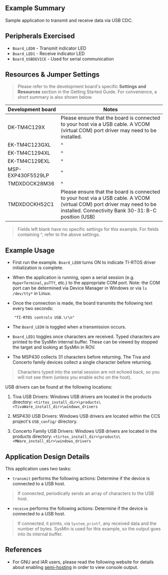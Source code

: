 ## Example Summary

Sample application to transmit and receive data via USB CDC.

## Peripherals Exercised

* `Board_LED0` - Transmit indicator LED
* `Board_LED1` - Receive indicator LED
* `Board_USBDEVICE` - Used for serial communication

## Resources & Jumper Settings

> Please refer to the development board's specific __Settings and Resources__
section in the Getting Started Guide. For convenience, a short summary is also
shown below.

| Development board | Notes                                              |
| ----------------  | -----                                              |
| DK-TM4C129X       | Please ensure that the board is connected to your host via a USB cable. A VCOM (virtual COM) port driver may need to be installed. |
| EK-TM4C123GXL     | ^                                                   |
| EK-TM4C1294XL     | ^                                                   |
| EK-TM4C129EXL     | ^                                                   |
| MSP-EXP430F5529LP | ^                                                   |
| TMDXDOCK28M36     | ^                                                   |
| TMDXDOCKH52C1     | Please ensure that the board is connected to your host via a USB cable. A VCOM (virtual COM) port driver may need to be installed. Connectivity Bank 30-31: B-C position (USB)|

> Fields left blank have no specific settings for this example.
> For fields containing ^, refer to the above settings.

## Example Usage

* First run the example. `Board_LED0` turns ON to indicate TI-RTOS driver
initialization is complete.

* When the application is running, open a serial session (e.g. `HyperTerminal`,
`puTTY`, etc.) to the appropriate COM port. Note: the COM port can be determined
via Device Manager in Windows or via `ls /dev/tty*` in Linux.

* Once the connection is made, the board transmits the following text every
two seconds:
```
    "TI-RTOS controls USB.\r\n"
```

* The `Board_LED0` is toggled when a transmission occurs.

* `Board_LED1` toggles once characters are received. Typed characters are
printed to the SysMin internal buffer. These can be viewed by stopped the
target and looking at SysMin in ROV.

*  The MSP430 collects 31 characters before returning. The Tiva and Concerto
family devices collect a single character before returning.

> Characters typed into the serial session are not echoed back, so you
will not see them (unless you enable echo on the host).

USB drivers can be found at the following locations:

1. Tiva USB Drivers:
Windows USB drivers are located in the products directory:
`<tirtos_install_dir>\products\<TivaWare_install_dir>\windows_drivers`

2. MSP430 USB Drivers:
Windows USB drivers are located within the CCS project's `USB_config/`
directory.

3. Concerto Family USB Drivers:
Windows USB drivers are located in the products directory:
`<tirtos_install_dir>\products\<MWare_install_dir>\windows_drivers`

## Application Design Details

This application uses two tasks:

* `transmit` performs the following actions:
Determine if the device is connected to a USB host.

>If connected, periodically sends an array of characters to the USB host.

* `receive` performs the following actions:
Determine if the device is connected to a USB host.

>If connected, it prints, via `System_printf`, any received data and the
number of bytes. SysMin is used for this example, so the output goes into
its internal buffer.


## References

* For GNU and IAR users, please read the following website for details
  about enabling [semi-hosting](http://processors.wiki.ti.com/index.php/TI-RTOS_Examples_SemiHosting)
  in order to view console output.
